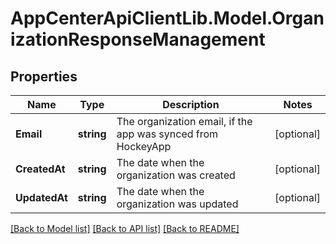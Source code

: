 # AppCenterApiClientLib.Model.OrganizationResponseManagement
## Properties

Name | Type | Description | Notes
------------ | ------------- | ------------- | -------------
**Email** | **string** | The organization email, if the app was synced from HockeyApp | [optional] 
**CreatedAt** | **string** | The date when the organization was created | [optional] 
**UpdatedAt** | **string** | The date when the organization was updated | [optional] 

[[Back to Model list]](../README.md#documentation-for-models) [[Back to API list]](../README.md#documentation-for-api-endpoints) [[Back to README]](../README.md)

